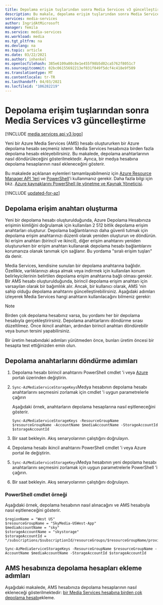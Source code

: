 ```yaml
---
title: Depolama erişim tuşlarından sonra Media Services v3 güncelleştirme | Microsoft Docs
description: Bu makale, depolama erişim tuşlarından sonra Media Services v3 güncelleştirme hakkında rehberlik sağlar.
services: media-services
author: IngridAtMicrosoft
manager: femila
ms.service: media-services
ms.workload: media
ms.tgt_pltfrm: na
ms.devlang: na
ms.topic: article
ms.date: 03/22/2021
ms.author: inhenkel
ms.openlocfilehash: 385e6109a80c8e1e455f98b5d02ca5762f8051c7
ms.sourcegitcommit: 02bc06155692213ef031f049f5dcf4c418e9f509
ms.translationtype: MT
ms.contentlocale: tr-TR
ms.lasthandoff: 04/03/2021
ms.locfileid: "106282219"
---
```

# <a name="update-media-services-v3-after-rolling-storage-access-keys"></a>Depolama erişim tuşlarından sonra Media Services v3 güncelleştirme

[!INCLUDE [media services api v3 logo](./includes/v3-hr.md)]

Yeni bir Azure Media Services (AMS) hesabı oluştururken bir Azure depolama hesabı seçmeniz istenir.  Media Services hesabınıza birden fazla depolama hesabı ekleyebilirsiniz. Bu makalede, depolama anahtarlarının nasıl döndürüleceğini gösterilmektedir. Ayrıca, bir medya hesabına depolama hesaplarının nasıl ekleneceğini gösterir.

Bu makalede açıklanan eylemleri tamamlayabilmeniz için [Azure Resource Manager API 'leri](/rest/api/media/operations/azure-media-services-rest-api-reference) ve [PowerShell](/powershell/module/az.media)'i kullanmanız gerekir.  Daha fazla bilgi için bkz. [Azure kaynaklarını PowerShell ile yönetme ve Kaynak Yöneticisi](../../azure-resource-manager/management/manage-resource-groups-powershell.md).

[!INCLUDE [updated-for-az](../../../includes/updated-for-az.md)]

## <a name="storage-access-key-generation"></a>Depolama erişim anahtarı oluşturma

Yeni bir depolama hesabı oluşturulduğunda, Azure Depolama Hesabınıza erişimin kimliğini doğrulamak için kullanılan 2 512 bitlik depolama erişim anahtarları oluşturur. Depolama bağlantılarınızı daha güvenli tutmak için depolama erişim anahtarınızı düzenli olarak yeniden oluşturun ve döndürün. İki erişim anahtarı (birincil ve ikincil), diğer erişim anahtarını yeniden oluştururken bir erişim anahtarı kullanarak depolama hesabı bağlantılarını korumanıza olanak tanımak için sağlanır. Bu yordama "sıralı erişim tuşları" da denir.

Media Services, kendisine sunulan bir depolama anahtarına bağlıdır. Özellikle, varlıklarınızı akışa almak veya indirmek için kullanılan konum belirleyicilerinin belirtilen depolama erişim anahtarına bağlı olması gerekir. Bir AMS hesabı oluşturulduğunda, birincil depolama erişim anahtarı için varsayılan olarak bir bağımlılık alır. Ancak, bir kullanıcı olarak, AMS 'nin sahip olduğu depolama anahtarını güncelleştirebilirsiniz. Aşağıdaki adımları izleyerek Media Services hangi anahtarın kullanılacağını bilmeniz gerekir:

>[!NOTE]
> Birden çok depolama hesabınız varsa, bu yordamı her bir depolama hesabıyla gerçekleştirirsiniz. Depolama anahtarlarını döndürme sırası düzeltilmez. Önce ikincil anahtarı, ardından birincil anahtarı döndürebilir veya bunun tersini yapabilirsiniz.
>
> Bir üretim hesabındaki adımları yürütmeden önce, bunları üretim öncesi bir hesapta test ettiğinizden emin olun.
>

## <a name="steps-to-rotate-storage-keys"></a>Depolama anahtarlarını döndürme adımları
 
 1. Depolama hesabı birincil anahtarını PowerShell cmdlet 'i veya [Azure](https://portal.azure.com/) portalı üzerinden değiştirin.
 2. `Sync-AzMediaServiceStorageKeys`Medya hesabının depolama hesabı anahtarlarını seçmesini zorlamak için cmdlet 'i uygun parametrelerle çağırın
 
    Aşağıdaki örnek, anahtarların depolama hesaplarına nasıl eşitleneceğini gösterir.
  
    `Sync-AzMediaServiceStorageKeys -ResourceGroupName $resourceGroupName -AccountName $mediaAccountName -StorageAccountId $storageAccountId`
  
 3. Bir saat bekleyin. Akış senaryolarının çalıştığını doğrulayın.
 4. Depolama hesabı ikincil anahtarını PowerShell cmdlet 'i veya Azure portal ile değiştirin.
 5. `Sync-AzMediaServiceStorageKeys`Medya hesabının yeni depolama hesabı anahtarlarını seçmesini zorlamak için uygun parametrelerle PowerShell 'i çağırın.
 6. Bir saat bekleyin. Akış senaryolarının çalıştığını doğrulayın.
 
### <a name="a-powershell-cmdlet-example"></a>PowerShell cmdlet örneği

Aşağıdaki örnek, depolama hesabının nasıl alınacağını ve AMS hesabıyla nasıl eşitleneceğini gösterir.

```console
$regionName = "West US"
$resourceGroupName = "SkyMedia-USWest-App"
$mediaAccountName = "sky"
$storageAccountName = "skystorage"
$storageAccountId = "/subscriptions/$subscriptionId/resourceGroups/$resourceGroupName/providers/Microsoft.Storage/storageAccounts/$storageAccountName"

Sync-AzMediaServiceStorageKeys -ResourceGroupName $resourceGroupName -AccountName $mediaAccountName -StorageAccountId $storageAccountId
```

## <a name="steps-to-add-storage-accounts-to-your-ams-account"></a>AMS hesabınıza depolama hesapları ekleme adımları

Aşağıdaki makalede, AMS hesabınıza depolama hesaplarının nasıl ekleneceği gösterilmektedir: [bir Media Services hesabına birden çok depolama hesabı](storage-managing-multiple-storage-accounts-how-to.md)ekleme.
